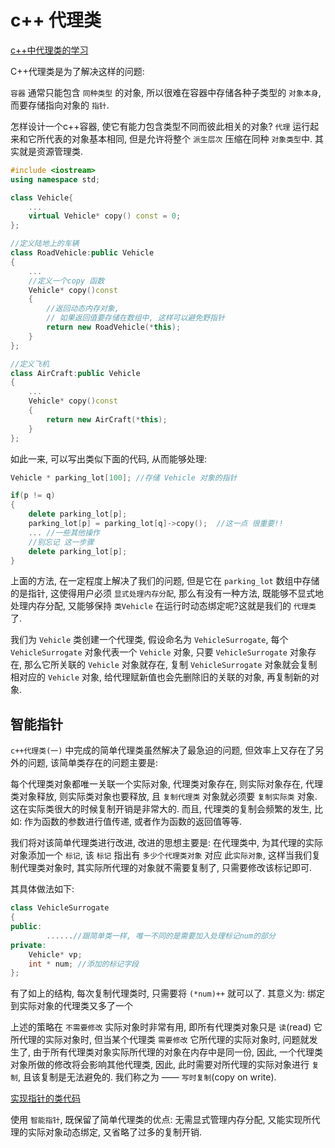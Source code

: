 # c++ 代理类

[c++中代理类的学习](https://www.cnblogs.com/zhangkele/p/9236612.html)

C++代理类是为了解决这样的问题:

`容器` 通常只能包含 `同种类型` 的对象, 所以很难在容器中存储各种子类型的 `对象本身`,
而要存储指向对象的 `指针`.

怎样设计一个c++容器, 使它有能力包含类型不同而彼此相关的对象?
`代理` 运行起来和它所代表的对象基本相同, 但是允许将整个 `派生层次` 压缩在同种 `对象类型`中.
其实就是资源管理类.

```cpp
#include <iostream>
using namespace std;

class Vehicle{
    ...
    virtual Vehicle* copy() const = 0;
};

//定义陆地上的车辆
class RoadVehicle:public Vehicle
{
    ...
    //定义一个copy 函数
    Vehicle* copy()const
    {
        //返回动态内存对象,
        // 如果返回值要存储在数组中, 这样可以避免野指针
        return new RoadVehicle(*this);
    }
};

//定义飞机
class AirCraft:public Vehicle
{
    ...
    Vehicle* copy()const
    {
        return new AirCraft(*this);
    }
};
```

如此一来, 可以写出类似下面的代码, 从而能够处理:

```cpp
Vehicle * parking_lot[100]; //存储 Vehicle 对象的指针

if(p != q)
{
    delete parking_lot[p];
    parking_lot[p] = parking_lot[q]->copy();  //这一点 很重要!!
    ... //一些其他操作
    //别忘记 这一步骤
    delete parking_lot[p];
}
```

上面的方法, 在一定程度上解决了我们的问题,
但是它在 `parking_lot` 数组中存储的是指针, 这使得用户必须 `显式处理内存分配`,
那么有没有一种方法, 既能够不显式地处理内存分配,
又能够保持 `类Vehicle` 在运行时动态绑定呢?这就是我们的 `代理类` 了.

我们为 `Vehicle` 类创建一个代理类, 假设命名为 `VehicleSurrogate`,
每个 `VehicleSurrogate` 对象代表一个 `Vehicle` 对象,
只要 `VehicleSurrogate` 对象存在, 那么它所关联的 `Vehicle` 对象就存在,
复制 `VehicleSurrogate` 对象就会复制相对应的 `Vehicle` 对象,
给代理赋新值也会先删除旧的关联的对象, 再复制新的对象.

## 智能指针

`c++代理类(一)` 中完成的简单代理类虽然解决了最急迫的问题,
但效率上又存在了另外的问题, 该简单类存在的问题主要是:

每个代理类对象都唯一关联一个实际对象,
代理类对象存在, 则实际对象存在, 代理类对象释放, 则实际类对象也要释放,
且 `复制代理类` 对象就必须要 `复制实际类` 对象.
这在实际类很大的时候复制开销是非常大的.
而且, 代理类的复制会频繁的发生, 比如: 作为函数的参数进行值传递, 或者作为函数的返回值等等.

我们将对该简单代理类进行改进, 改进的思想主要是:
在代理类中, 为其代理的实际对象添加一个 `标记`,
该 `标记` 指出有 `多少个代理类对象` 对应 此`实际对象`,
这样当我们复制代理类对象时, 其实际所代理的对象就不需要复制了, 只需要修改该标记即可.

其具体做法如下:

```cpp
class VehicleSurrogate
{
public:
        ......//跟简单类一样, 唯一不同的是需要加入处理标记num的部分
private:
    Vehicle* vp;
    int * num; //添加的标记字段
};
```

有了如上的结构, 每次复制代理类时, 只需要将 `(*num)++` 就可以了.
其意义为: 绑定到实际对象的代理类又多了一个

上述的策略在 `不需要修改` 实际对象时非常有用, 即所有代理类对象只是 `读`(read) 它所代理的实际对象时,
但当某个代理类 `需要修改` 它所代理的实际对象时, 问题就发生了,
由于所有代理类对象实际所代理的对象在内存中是同一份, 因此, 一个代理类对象所做的修改将会影响其他代理类,
因此, 此时需要对所代理的实际对象进行 `复制`, 且该复制是无法避免的.
我们称之为 —— `写时复制`(copy on write).

[实现指针的类代码](../cpplibs/../../cppLibs/surrogate-class/surrogate.cpp)

使用 `智能指针`, 既保留了简单代理类的优点: 无需显式管理内存分配,
又能实现所代理的实际对象动态绑定, 又省略了过多的复制开销.
